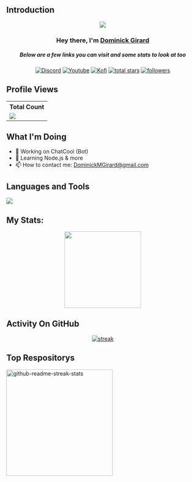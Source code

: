 ## Introduction
<p align="center">
<img src="https://readme-typing-svg.demolab.com/?lines=Developer%20of%20ChatCool%20Bot;Contributed%20to%201500+%2B%20servers%20inside%20Discord;3+%2B%20years%20of%20coding%20experience&font=Fira%20Code&center=true&width=700&height=45&color=fff53a&vCenter=true&pause=1000&size=25" /></a>
</p>

<h3 align="center">Hey there, I'm <a href="https://github.com/DominickGirard">Dominick Girard</a></h3>
<h5 align="center">Below are a few links you can visit and some stats to look at too</h5>

<p align="center">
  <a href=""><img alt="Discord" title="Discord" src="https://img.shields.io/badge/-Discord-7289DA?style=for-the-badge&logo=discord&logoColor=white"/></a>
  <a href=""><img alt="Youtube" title="Youtube" src="https://img.shields.io/badge/-Youtube-FF0000?style=for-the-badge&logo=youtube&logoColor=white"/></a>
  <a href=""><img alt="Kofi" title="Kofi" src="https://img.shields.io/badge/-Kofi-ff7389?style=for-the-badge&logo=kofi&logoColor=white"/></a>
<a href="">
    <img alt="total stars" title="Total stars on GitHub" src="https://custom-icon-badges.demolab.com/github/stars/DominickGirard?color=B8B92B&style=for-the-badge&labelColor=959532&logo=star"/></a>
   <a href="https://github.com/DominickGirard"><img alt="followers" title="Follow me on Github" src="https://img.shields.io/github/followers/DominickGirard?color=236ad3&style=for-the-badge&logo=github&label=Follow"/></a>
 </p>
 
## Profile Views


  <table>
    <tr>
      <!-- <th>Profile Views</th> -->
      <th>Total Count</th>
    </tr>
    <tr>
      <!-- <td>
        <div align="center">
          <a href="https://github.com/DominickGirard"><img src="https://github.com/DominickGirard.png" alt="@DominickGirard" width="52" /></a>
          <br />
          <a align="center" href="https://github.com/DominickGirard"><b>DominickGirard</b></a>
        </b>
      </td> -->
      <!-- Profile Views -->
      <td>
         <a href="https://github.com/DominickGirard"> <img src="https://komarev.com/ghpvc/?username=DominickGirard&style=for-the-badge&color=brightgreen"> </a>
      </td>
    </tr>
  </table>

## What I'm Doing

- 🔭 Working on ChatCool (Bot)
- 🌱 Learning Node.js & more
- 📫 How to contact me: DominickMGirard@gmail.com 

## Languages and Tools

<p align="left"> <a href="https://github.com/DominickGirard"><img src="https://skillicons.dev/icons?i=vscode,replit,github,mongodb,css,html,js,express,bots,nodejs"> </a> </p>

## My Stats:
<p align="center">
<img height="200px" src="https://github-readme-stats.vercel.app/api?username=DominickGirard&hide_border=true&show_icons=true&count_private=true&theme=gruvbox&bg_color=151515">
</p>

## Activity On GitHub

<p align="center">
  <a href="https://github.com/DominickGirard">      
<img title="stats" alt="streak" src="https://github-readme-streak-stats.herokuapp.com/?user=DominickGirard&theme=dark&hide_border=true&stroke=f53b3b"/>
</a> 
</p>

## Top Respositorys
  <p align="left">
     <a href="[https://github.com/DominickGirard/LoneHub](https://github.com/DominickGirard/LoneHub)"><img width="278" src="https://denvercoder1-github-readme-stats.vercel.app/api/pin/?username=DominickGirard&repo=Profile-Badges&theme=react&bg_color=1F222E&title_color=F8D866&hide_border=true&icon_color=F8D866&show_icons=false" alt="github-readme-streak-stats"></a>
  </p>

